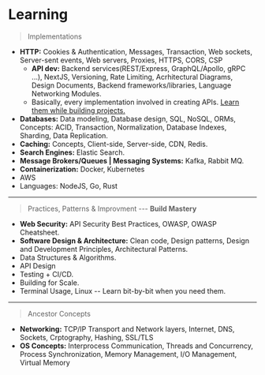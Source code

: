 # Learning
> Implementations
- **HTTP:** Cookies & Authentication, Messages, Transaction, Web sockets, Server-sent events, Web servers, Proxies, HTTPS, CORS, CSP
  - **API dev:** Backend services(REST/Express, GraphQL/Apollo, gRPC ...), NextJS, Versioning, Rate Limiting, Acrhitectural Diagrams, Design Documents, Backend frameworks/libraries, Language Networking Modules.
  - Basically, every implementation involved in creating APIs. <u>Learn them while building projects.</u>
- **Databases:** Data modeling, Database design, SQL, NoSQL, ORMs, Concepts: ACID, Transaction, Normalization, Database Indexes, Sharding, Data Replication.
- **Caching:** Concepts, Client-side, Server-side, CDN, Redis.
- **Search Engines:** Elastic Search.
- **Message Brokers/Queues | Messaging Systems:** Kafka, Rabbit MQ.
- **Containerization:** Docker, Kubernetes
- AWS
- Languages: NodeJS, Go, Rust

---

> Practices, Patterns & Improvment --- **Build Mastery**
- **Web Security:** API Security Best Practices, OWASP, OWASP Cheatsheet.
- **Software Design & Architecture:** Clean code, Design patterns, Design and Development Principles, Architectural Patterns.
- Data Structures & Algorithms.
- API Design
- Testing + CI/CD.
- Building for Scale.
- Terminal Usage, Linux -- Learn bit-by-bit when you need them.

---

> Ancestor Concepts
- **Networking:** TCP/IP Transport and Network layers, Internet, DNS, Sockets, Crptography, Hashing, SSL/TLS
- **OS Concepts:** Interprocess Communication, Threads and Concurrency, Process Synchronization, Memory Management, I/O Management, Virtual Memory
